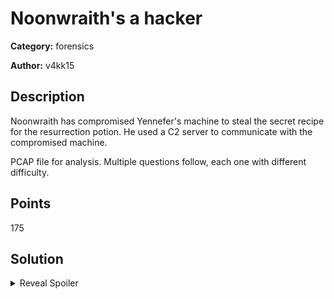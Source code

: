# Noonwraith's a hacker
**Category:** forensics

**Author:** v4kk15

## Description
Noonwraith has compromised Yennefer's machine to steal the secret recipe for the resurrection potion. He used a C2 server to communicate with the compromised machine. 

PCAP file for analysis. Multiple questions follow, each one with different difficulty. 

## Points
175

## Solution

<details>
 <summary>Reveal Spoiler</summary>

#### Noonwraith has compromised Yennefer's machine to steal the secret recipe for the resurrection potion. He used a C2 server to communicate with the compromised machine. 
- Which protocol is used in the C2 communication? (30 points) - only one attempt
	- a. DNS
	- b. HTTPS
	- c. DoH (CORRECT)
	- d. HTTP
	- e. FTP
	- f. ICMP

- Which provider is used in the C2 communication? (25 points) - two attempts maximum
	Cloudflare

- What is Yennefer's private IP address? (10 points) - only one attempt
	192.168.85.133


#### Noonwraith has made a mistake when performing his attack. He accidentally exposed the C2 server IP address.
- What is the public IP address of the C2 server? (15 points) - two attempts maximum
	134.209.189.120

- What is the Operating System of the compromised machine? (15 points) - two attempts maximum
	linux-gnu

- Which tool was used to fetch the files from the C2 server? (20 points) - only one attempt
	- a. curl
	- b. wget (CORRECT)
	- c. browser
	- d. git
	- e. uGet
	
- What is the version of the tool used to fetch the files from the C2 server? (10 points) - three attempts maximum
	1.19.4
	
	
#### Noonwraith made another mistake. Some parts of the communication between Yennefer's machine and the C2 server are not very secure.
- Which protocol is used in the insecure communication? (10 points) - only one attempt
	- a. DNS
	- b. HTTPS
	- c. DoH
	- d. HTTP (CORRECT)
	- e. FTP
	- f. ICMP
	- g. FTPS
	
- What is the first flag? (20 points)
	CCSC{a2674l12_Th3r3_I5_n3v3r_a_s3c0nd_0pp0rtunity_to_m4k3_4_fIrSt_Impr3ssIon_021fu831} - no limit

- What is the second flag? (20 points)
	CCSC{2f35a232_Th3r3's_4_gr4in_0f_truth_in_3v3ry_f4iry_t4l3_24124fsa2} - no limit


</details>
